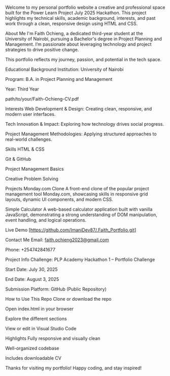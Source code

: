 Welcome to my personal portfolio website  a creative and professional space built for the Power Learn Project July 2025 Hackathon.
This project highlights my technical skills, academic background, interests, and past work through a clean, responsive design using HTML and CSS.

About Me
I'm Faith Ochieng, a dedicated third-year student at the University of Nairobi, pursuing a Bachelor's degree in Project Planning and Management.
I’m passionate about leveraging technology and project strategies to drive positive change.

This portfolio reflects my journey, passion, and potential in the tech space.

Educational Background
Institution: University of Nairobi

Program: B.A. in Project Planning and Management

Year: Third Year

path/to/your/Faith-Ochieng-CV.pdf

Interests
Web Development & Design: Creating clean, responsive, and modern user interfaces.

Tech Innovation & Impact: Exploring how technology drives social progress.

Project Management Methodologies: Applying structured approaches to real-world challenges.

Skills
HTML & CSS

Git & GitHub

Project Management Basics

Creative Problem Solving

Projects
Monday.com Clone
A front-end clone of the popular project management tool Monday.com, showcasing skills in responsive grid layouts, dynamic UI components, and modern CSS.

Simple Calculator
A web-based calculator application built with vanilla JavaScript, demonstrating a strong understanding of DOM manipulation, event handling, and logical operations.

Live Demo
[https://github.com/ImaniDev87/.Faith_Portfolio.git]

Contact Me
Email: faith.ochieng2023@gmail.com

Phone: +254742841677

Project Info
Challenge: PLP Academy Hackathon 1 – Portfolio Challenge

Start Date: July 30, 2025

End Date: August 3, 2025

Submission Platform: GitHub (Public Repository)

How to Use This Repo
Clone or download the repo

Open index.html in your browser

Explore the different sections

View or edit in Visual Studio Code

Highlights
Fully responsive and visually clean

Well-organized codebase

Includes downloadable CV

Thanks for visiting my portfolio!
Happy coding, and stay inspired!